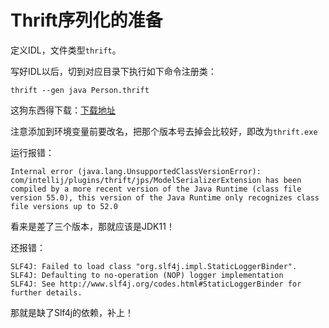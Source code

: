 # Thrift序列化的准备

定义IDL，文件类型`thrift`。

写好IDL以后，切到对应目录下执行如下命令注册类：
```shell
thrift --gen java Person.thrift
```

这狗东西得下载：[下载地址](https://thrift.apache.org/download)

注意添加到环境变量前要改名，把那个版本号去掉会比较好，即改为`thrift.exe`

运行报错：
```text
Internal error (java.lang.UnsupportedClassVersionError): com/intellij/plugins/thrift/jps/ModelSerializerExtension has been compiled by a more recent version of the Java Runtime (class file version 55.0), this version of the Java Runtime only recognizes class file versions up to 52.0
```

看来是差了三个版本，那就应该是JDK11！

还报错：
```text
SLF4J: Failed to load class "org.slf4j.impl.StaticLoggerBinder".
SLF4J: Defaulting to no-operation (NOP) logger implementation
SLF4J: See http://www.slf4j.org/codes.html#StaticLoggerBinder for further details.
```

那就是缺了Slf4j的依赖，补上！
